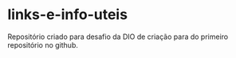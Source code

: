 # links-e-info-uteis
Repositório criado para desafio da DIO de criação para do primeiro repositório no github.
